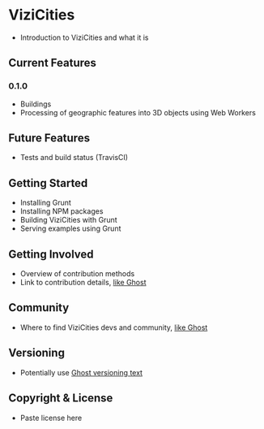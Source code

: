 # ViziCities

* Introduction to ViziCities and what it is

## Current Features

### 0.1.0

* Buildings
* Processing of geographic features into 3D objects using Web Workers

## Future Features

* Tests and build status (TravisCI)

## Getting Started

* Installing Grunt
* Installing NPM packages
* Building ViziCities with Grunt
* Serving examples using Grunt

## Getting Involved

* Overview of contribution methods
* Link to contribution details, [like Ghost](https://github.com/TryGhost/Ghost#getting-involved)

## Community

* Where to find ViziCities devs and community, [like Ghost](https://github.com/TryGhost/Ghost#community)

## Versioning

* Potentially use [Ghost versioning text](https://github.com/TryGhost/Ghost#versioning)

## Copyright & License

* Paste license here